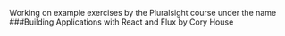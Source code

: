 Working on example exercises by the Pluralsight course under the name 
###Building Applications with React and Flux 
by Cory House
